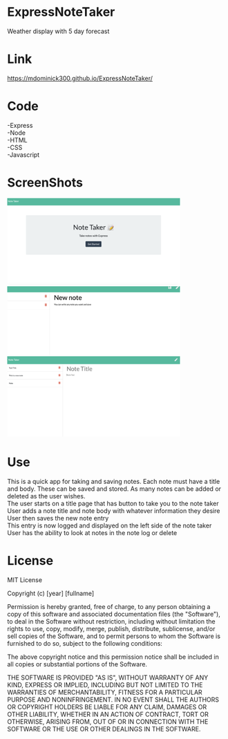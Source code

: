 # ExpressNoteTaker
Weather display with 5 day forecast 

# Link
https://mdominick300.github.io/ExpressNoteTaker/

# Code
-Express
<br>
-Node
<br>
-HTML
<br>
-CSS
<br>
-Javascript


# ScreenShots
<img src="public/assets/Screen Shot 2020-01-11 at 8.53.05 AM.png" width=400px>
<img src="public/assets/Screen Shot 2020-01-11 at 8.53.40 AM.png" width=400px>
<img src="public/assets/Screen Shot 2020-01-11 at 8.52.57 AM.png" width=400px>


# Use
This is a quick app for taking and saving notes. Each note must have a title and body. These can be saved and stored. As many notes can be added or deleted as the user wishes. 
<br>
The user starts on a title page that has button to take you to the note taker
<br>
User adds a note title and note body with whatever information they desire
<br>
User then saves the new note entry
<br>
This entry is now logged and displayed on the left side of the note taker
<br>
User has the ability to look at notes in the note log or delete



# License

MIT License

Copyright (c) [year] [fullname]

Permission is hereby granted, free of charge, to any person obtaining a copy
of this software and associated documentation files (the "Software"), to deal
in the Software without restriction, including without limitation the rights
to use, copy, modify, merge, publish, distribute, sublicense, and/or sell
copies of the Software, and to permit persons to whom the Software is
furnished to do so, subject to the following conditions:

The above copyright notice and this permission notice shall be included in all
copies or substantial portions of the Software.

THE SOFTWARE IS PROVIDED "AS IS", WITHOUT WARRANTY OF ANY KIND, EXPRESS OR
IMPLIED, INCLUDING BUT NOT LIMITED TO THE WARRANTIES OF MERCHANTABILITY,
FITNESS FOR A PARTICULAR PURPOSE AND NONINFRINGEMENT. IN NO EVENT SHALL THE
AUTHORS OR COPYRIGHT HOLDERS BE LIABLE FOR ANY CLAIM, DAMAGES OR OTHER
LIABILITY, WHETHER IN AN ACTION OF CONTRACT, TORT OR OTHERWISE, ARISING FROM,
OUT OF OR IN CONNECTION WITH THE SOFTWARE OR THE USE OR OTHER DEALINGS IN THE
SOFTWARE.